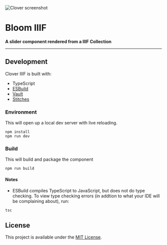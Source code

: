 <img src="https://user-images.githubusercontent.com/7376450/160845852-39bf8942-1db4-41ee-881f-889ba2a4f61e.png" class="bloom-screenshot" alt="Clover screenshot"/>

# Bloom IIIF

**A slider component rendered from a IIIF Collection**

---

<h2 id="development">Development</h2>

Clover IIIF is built with:

- TypeScript
- [ESBuild](https://esbuild.github.io/)
- [Vault](https://github.com/IIIF-Commons/vault/)
- [Stitches](https://stitches.dev/)

### Environment

This will open up a local dev server with live reloading.

```
npm install
npm run dev
```

### Build

This will build and package the component

```
npm run build
```

#### Notes

- ESBuild compiles TypeScript to JavaScript, but does not do type checking. To view type checking errors (in addtion to what your IDE will be complaining about), run:

```
tsc
```

<h2 id="license">License</h2>

This project is available under the [MIT License](https://github.com/samvera-labs/bloom-iiif/blob/main/LICENSE).
